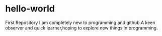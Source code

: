# hello-world
First Repository
I am completely new to programming and github.A keen observer and quick learner,hoping to explore new things in programming.
